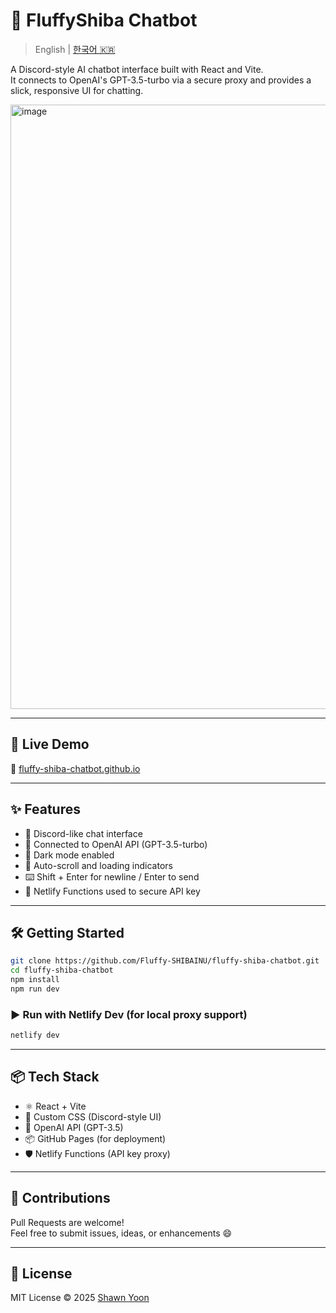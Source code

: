 # 🐶 FluffyShiba Chatbot

> English | [한국어 🇰🇷](./README.ko.md)

A Discord-style AI chatbot interface built with React and Vite.  
It connects to OpenAI's GPT-3.5-turbo via a secure proxy and provides a slick, responsive UI for chatting.

<img width="967" alt="image" src="https://github.com/user-attachments/assets/8412c90f-e062-421b-8313-8e6ed980eb1c" />


---

## 🚀 Live Demo

🔗 [fluffy-shiba-chatbot.github.io](https://fluffy-shibainu.github.io/fluffy-shiba-chatbot/)

---

## ✨ Features

- 💬 Discord-like chat interface
- 🤖 Connected to OpenAI API (GPT-3.5-turbo)
- 🌙 Dark mode enabled
- 🔄 Auto-scroll and loading indicators
- ⌨️ Shift + Enter for newline / Enter to send
- 🔐 Netlify Functions used to secure API key

---

## 🛠️ Getting Started

```bash
git clone https://github.com/Fluffy-SHIBAINU/fluffy-shiba-chatbot.git
cd fluffy-shiba-chatbot
npm install
npm run dev
```

### ▶️ Run with Netlify Dev (for local proxy support)

```bash
netlify dev
```

---

## 📦 Tech Stack

- ⚛️ React + Vite
- 🎨 Custom CSS (Discord-style UI)
- 🧠 OpenAI API (GPT-3.5)
- 📦 GitHub Pages (for deployment)
- 🛡️ Netlify Functions (API key proxy)

---

## 🙌 Contributions

Pull Requests are welcome!  
Feel free to submit issues, ideas, or enhancements 😄

---

## 📄 License

MIT License © 2025 [Shawn Yoon](https://github.com/Fluffy-SHIBAINU)
